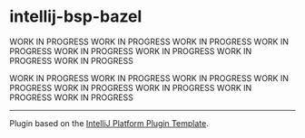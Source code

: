 # intellij-bsp-bazel

<!-- Plugin description -->
WORK IN PROGRESS WORK IN PROGRESS WORK IN PROGRESS WORK IN PROGRESS WORK IN PROGRESS WORK IN PROGRESS WORK IN PROGRESS WORK IN PROGRESS

WORK IN PROGRESS WORK IN PROGRESS WORK IN PROGRESS WORK IN PROGRESS WORK IN PROGRESS WORK IN PROGRESS WORK IN PROGRESS WORK IN PROGRESS
<!-- Plugin description end -->

---
Plugin based on the [IntelliJ Platform Plugin Template][template].

[template]: https://github.com/JetBrains/intellij-platform-plugin-template

